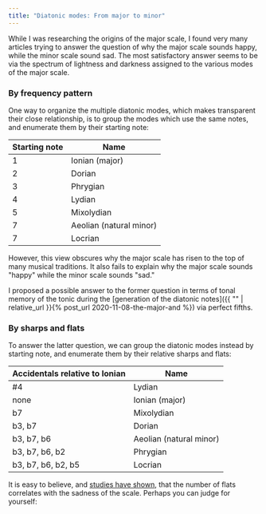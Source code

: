 ```yaml
---
title: "Diatonic modes: From major to minor"
---
```


While I was researching the origins of the major scale, I found very many articles trying to answer the question of why the major scale sounds happy, while the minor scale sound sad. The most satisfactory answer seems to be via the spectrum of lightness and darkness assigned to the various modes of the major scale.

### By frequency pattern

One way to organize the multiple diatonic modes, which makes transparent their close relationship, is to group the modes which use the same notes, and enumerate them by their starting note:

| Starting note | Name |
| ------------- | ------------- |
| 1 | Ionian (major) |
| 2 | Dorian  |
| 3 | Phrygian |
| 4 | Lydian |
| 5 | Mixolydian |
| 7 | Aeolian (natural minor) |
| 7 | Locrian |

However, this view obscures why the major scale has risen to the top of many musical traditions. It also fails to explain why the major scale sounds "happy" while the minor scale sounds "sad." 

I proposed a possible answer to the former question in terms of tonal memory of the tonic during the [generation of the diatonic notes]({{ "" | relative_url }}{% post_url 2020-11-08-the-major-and %}) via perfect fifths.

### By sharps and flats

To answer the latter question, we can group the diatonic modes instead by starting note, and enumerate them by their relative sharps and flats:

| Accidentals relative to Ionian | Name |
| ------------- | ------------- |
| #4 | Lydian |
| none | Ionian (major) |
| b7 | Mixolydian |
| b3, b7 | Dorian  |
| b3, b7, b6 | Aeolian (natural minor) |
| b3, b7, b6, b2 | Phrygian |
| b3, b7, b6, b2, b5 | Locrian |

It is easy to believe, and [studies have shown](https://www.researchgate.net/publication/259731533_Emotional_Connotations_of_Diatonic_Modes), that the number of flats correlates with the sadness of the scale. Perhaps you can judge for yourself:

<div id="scale1"></div>
<div id="scale2"></div>
<div id="scale3"></div>
<div id="scale4"></div>
<div id="scale5"></div>
<div id="scale6"></div>
<div id="scale7"></div>
<script>
makeInteractive("scale1", `
X:1
T:Lydian
K:C
L: 1/4
Q:1/2=60
CDE^FGABC
`);
makeInteractive("scale2", `
X:1
T:Lydian
K:C
L: 1/4
Q:1/2=60
CDEFGABC
`);
makeInteractive("scale3", `
X:1
T:Lydian
K:C
L: 1/4
Q:1/2=60
CDEFGA_BC
`);
makeInteractive("scale4", `
X:1
T:Lydian
K:C
L: 1/4
Q:1/2=60
CD_EFGA_BC
`);
makeInteractive("scale5", `
X:1
T:Lydian
K:C
L: 1/4
Q:1/2=60
CD_EFG_A_BC
`);
makeInteractive("scale6", `
X:1
T:Lydian
K:C
L: 1/4
Q:1/2=60
C_D_EFG_A_BC
`);
makeInteractive("scale7", `
X:1
T:Lydian
K:C
L: 1/4
Q:1/2=60
C_D_EF_G_A_BC
`);
</script>
